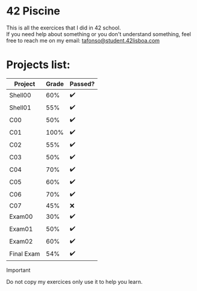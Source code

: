 # 42 Piscine
This is all the exercices that I did in 42 school.<br/>
If you need help about something or you don't understand something, feel free to reach me on my email: tafonso@student.42lisboa.com

# Projects list:
| Project      | Grade       | Passed? |
| ---          | ---         | ---     |
| Shell00      |  60%        |  ✔️    |
| Shell01      |  55%        |  ✔️    |
| C00          |  50%        |  ✔️    |
| C01          |  100%       |  ✔️    |
| C02          |  55%        |  ✔️    |
| C03          |  50%        |  ✔️    |
| C04          |  70%        |  ✔️    |
| C05          |  60%        |  ✔️    |
| C06          |  70%        |  ✔️    |
| C07          |  45%        |  ❌    |
| Exam00       |  30%        |  ✔️    |
| Exam01       |  50%        |  ✔️    |
| Exam02       |  60%        |  ✔️    |
| Final Exam   |  54%        |  ✔️    |

>[!IMPORTANT]
>Do not copy my exercices only use it to help you learn.
